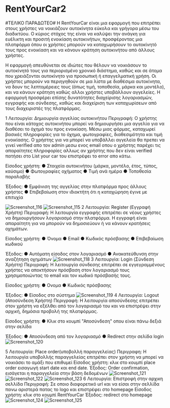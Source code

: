 # RentYourCar2
#ΤΕΛΙΚΟ ΠΑΡΑΔΩΤΕΟ#
Η RentYourCar είναι μια εφαρμογή που επιτρέπει στους χρήστες να νοικιάζουν αυτοκίνητα εύκολα και γρήγορα μέσω του διαδικτύου. Ο κύριος στόχος της είναι να καλύψει την ανάγκη για ευέλικτη και προσιτή ενοικίαση αυτοκινήτων, προσφέροντας μια πλατφόρμα όπου οι χρήστες μπορούν να καταχωρήσουν το αυτοκίνητό τους προς ενοικίαση και να κάνουν κράτηση αυτοκινήτου από άλλους χρήστες.

Η εφαρμογή απευθύνεται σε ιδιώτες που θέλουν να νοικιάσουν το αυτοκίνητό τους για περιορισμένο χρονικό διάστημα, καθώς και σε άτομα που χρειάζονται αυτοκίνητο για προσωπική ή επαγγελματική χρήση. Οι χρήστες μπορούν να περιηγηθούν σε μια λίστα με διαθέσιμα αυτοκίνητα, να δουν τις λεπτομέρειες τους (όπως τιμή, τοποθεσία, μάρκα και μοντέλο), και να κάνουν κράτηση καθώς αλλοι χρήστες υποβάλλουν αγγελείες. Η εφαρμογή προσφέρει επίσης δυνατότητες διαχείρισης λογαριασμών, εγγραφής και σύνδεσης, καθώς και διαχείριση των καταχωρίσεων από τους διαχειριστές της πλατφόρμας.

1 Λειτουργία: Δημιουργία αγγελίας αυτοκινήτου Περιγραφή: Ο χρήστης που είναι κάτοχος αυτοκινήτου μπορεί να δημιουργήσει μια αγγελία για να διαθέσει το όχημά του προς ενοικίαση. Μέσω μιας φόρμας, καταχωρεί βασικές πληροφορίες για το όχημα, φωτογραφίες, διαθεσιμότητα και τιμή ενοικίασης. Ο χρήστης για να μπορεί να υποβάλλει αγγελεία θα πρεπει να γινεί verified απο τον admin μεσω ενος email οπου ο χρήστης παρέχει τις απαραίτητες πληροφορίες αλλιως αν χρήστης που δεν είναι verified πατήσει στο List your car του επιστρέφει το error απο κάτω.

Είσοδος χρήστη: ● Στοιχεία αυτοκινήτου (μάρκα, μοντέλο, έτος, τύπος, καύσιμο) ● Φωτογραφίες οχήματος ● Τιμή ανά ημέρα ● Τοποθεσία παραλαβής

Έξοδος: ● Εμφάνιση της αγγελίας στην πλατφόρμα προς άλλους χρήστες ● Επιβεβαίωση στον ιδιοκτήτη ότι η καταχώρηση έγινε με επιτυχία

![Screenshot_116](https://github.com/user-attachments/assets/a9c9752d-65f7-4d67-a25f-b23a210a226e)
![Screenshot_115](https://github.com/user-attachments/assets/5b1cdd60-ac82-4be6-8ce8-9fb0fe5c47f0)
2 Λειτουργία: Register (Εγγραφή Χρήστη) Περιγραφή: Η λειτουργία εγγραφής επιτρέπει σε νέους χρήστες να δημιουργήσουν λογαριασμό στην πλατφόρμα. Η εγγραφή είναι απαραίτητη για να μπορούν να δημοσιεύουν ή να κάνουν κρατήσεις οχημάτων.

Είσοδος χρήστη: ● Όνομα ● Email ● Κωδικός πρόσβασης ● Επιβεβαίωση κωδικού

Έξοδος: ● Αυτόματη είσοδος στον λογαριασμό ● Ανακατεύθυνση στην αναζήτηση οχημάτων
![Screenshot_118](https://github.com/user-attachments/assets/54e9be5d-0439-4a6b-938b-97b41b7dfaa6)
3 Λειτουργία: Login (Σύνδεση Χρήστη) Περιγραφή: Η λειτουργία σύνδεσης επιτρέπει σε εγγεγραμμένους χρήστες να αποκτήσουν πρόσβαση στον λογαριασμό τους χρησιμοποιώντας το email και τον κωδικό πρόσβασής τους.

Είσοδος χρήστη: ● Ονομα ● Κωδικός πρόσβασης

Έξοδος: ● Είσοδος στο σύστημα
![Screenshot_119](https://github.com/user-attachments/assets/5beecbdc-ffe4-4e2b-9a69-300124eed7b3)
4 Λειτουργία: Logout (Αποσύνδεση Χρήστη) Περιγραφή: Η λειτουργία αποσύνδεσης επιτρέπει στον χρήστη να εξέλθει από τον λογαριασμό του και να επιστρέψει στην αρχική, δημόσια προβολή της πλατφόρμας.

Είσοδος χρήστη: ● Κλικ στο κουμπί "Αποσύνδεση" οπου είναι πάνω δεξιά στην σελίδα

Έξοδος: ● Αποσύνδεση από τον λογαριασμό ● Redirect στην σελίδα login
![Screenshot_120](https://github.com/user-attachments/assets/a61d2191-299f-4ecf-8c43-2c27ab03bc89)

5 Λειτουργία: Place order(υποβολλή παραγγελείας) Περιγραφη: H λειτουργία υποβολλής παραγγελείας επιτρέπει στον χρήστη να μπορεί να νοικιάσει το αμάξι που επιθυμεί
Είσοδος χρήστη: κλικ στο κουμπί place order εισαγωγή start date και end date.
Έξοδος: Order confirmation, εισάγεται η παραγγελεία στην βάση δεδομένων
![Screenshot_121](https://github.com/user-attachments/assets/8b130b65-8052-46af-8c43-5da13d92bc0f)
![Screenshot_122](https://github.com/user-attachments/assets/ec17e197-869c-4677-b975-bc4f0224c62d)
![Screenshot_123](https://github.com/user-attachments/assets/5c4e3af1-d749-42e5-a31e-d060986d013a)
6 Λειτουργία: Επιστροφή στην αρχικη σελλίδα Περιγραφή: Σε οποιο διαφορετικό url και να είσαι στην σελλίδα πανω αριστερά πατας το logo και επιστρέφει στο homepage
Είσοδος χρήστη: κλικ στο κουμπί RentYourCar
Έξοδος: redirect στο homepage
![Screenshot_124](https://github.com/user-attachments/assets/65b056dd-cbda-4a3d-9e06-3435a14f939c)
![Screenshot_125](https://github.com/user-attachments/assets/5adddde2-3a8f-4911-b150-5039b391dbb9)

